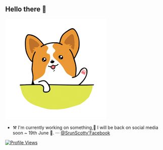 ## Hello there 👋

![Hello](https://github.com/ChumSrun/ChumSrun/raw/master/hello.gif)

- ⚒ I'm currently working on something,🚀 I will be back on social media soon ~ 19th June 💚.
⋅⋅⋅ [@SrunScotty'Facebook](https://www.facebook.com/srun.scotty.7)

[![Profile Views](http://hits.dwyl.com/ChumSrun/ChumSrun.svg)](http://hits.dwyl.com/ChumSrun/ChumSrun)